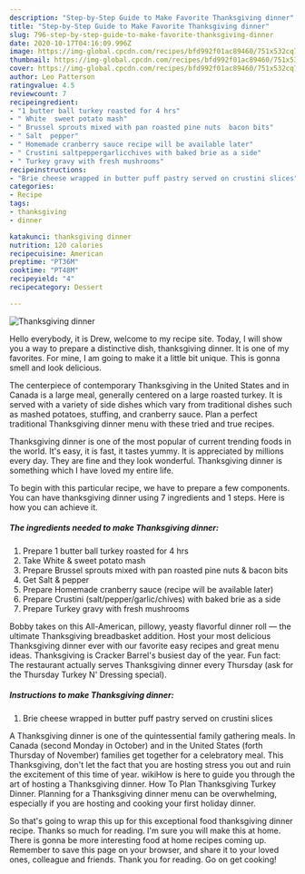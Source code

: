```yaml
---
description: "Step-by-Step Guide to Make Favorite Thanksgiving dinner"
title: "Step-by-Step Guide to Make Favorite Thanksgiving dinner"
slug: 796-step-by-step-guide-to-make-favorite-thanksgiving-dinner
date: 2020-10-17T04:16:09.996Z
image: https://img-global.cpcdn.com/recipes/bfd992f01ac89460/751x532cq70/thanksgiving-dinner-recipe-main-photo.jpg
thumbnail: https://img-global.cpcdn.com/recipes/bfd992f01ac89460/751x532cq70/thanksgiving-dinner-recipe-main-photo.jpg
cover: https://img-global.cpcdn.com/recipes/bfd992f01ac89460/751x532cq70/thanksgiving-dinner-recipe-main-photo.jpg
author: Leo Patterson
ratingvalue: 4.5
reviewcount: 7
recipeingredient:
- "1 butter ball turkey roasted for 4 hrs"
- " White  sweet potato mash"
- " Brussel sprouts mixed with pan roasted pine nuts  bacon bits"
- " Salt  pepper"
- " Homemade cranberry sauce recipe will be available later"
- " Crustini saltpeppergarlicchives with baked brie as a side"
- " Turkey gravy with fresh mushrooms"
recipeinstructions:
- "Brie cheese wrapped in butter puff pastry served on crustini slices"
categories:
- Recipe
tags:
- thanksgiving
- dinner

katakunci: thanksgiving dinner 
nutrition: 120 calories
recipecuisine: American
preptime: "PT36M"
cooktime: "PT48M"
recipeyield: "4"
recipecategory: Dessert

---
```



![Thanksgiving dinner](https://img-global.cpcdn.com/recipes/bfd992f01ac89460/751x532cq70/thanksgiving-dinner-recipe-main-photo.jpg)

Hello everybody, it is Drew, welcome to my recipe site. Today, I will show you a way to prepare a distinctive dish, thanksgiving dinner. It is one of my favorites. For mine, I am going to make it a little bit unique. This is gonna smell and look delicious.

The centerpiece of contemporary Thanksgiving in the United States and in Canada is a large meal, generally centered on a large roasted turkey. It is served with a variety of side dishes which vary from traditional dishes such as mashed potatoes, stuffing, and cranberry sauce. Plan a perfect traditional Thanksgiving dinner menu with these tried and true recipes.

Thanksgiving dinner is one of the most popular of current trending foods in the world. It's easy, it is fast, it tastes yummy. It is appreciated by millions every day. They are fine and they look wonderful. Thanksgiving dinner is something which I have loved my entire life.


To begin with this particular recipe, we have to prepare a few components. You can have thanksgiving dinner using 7 ingredients and 1 steps. Here is how you can achieve it.

<!--inarticleads1-->

##### The ingredients needed to make Thanksgiving dinner:

1. Prepare 1 butter ball turkey roasted for 4 hrs
1. Take  White &amp; sweet potato mash
1. Prepare  Brussel sprouts mixed with pan roasted pine nuts &amp; bacon bits
1. Get  Salt &amp; pepper
1. Prepare  Homemade cranberry sauce (recipe will be available later)
1. Prepare  Crustini (salt/pepper/garlic/chives) with baked brie as a side
1. Prepare  Turkey gravy with fresh mushrooms


Bobby takes on this All-American, pillowy, yeasty flavorful dinner roll — the ultimate Thanksgiving breadbasket addition. Host your most delicious Thanksgiving dinner ever with our favorite easy recipes and great menu ideas. Thanksgiving is Cracker Barrel&#39;s busiest day of the year. Fun fact: The restaurant actually serves Thanksgiving dinner every Thursday (ask for the Thursday Turkey N&#39; Dressing special). 

<!--inarticleads2-->

##### Instructions to make Thanksgiving dinner:

1. Brie cheese wrapped in butter puff pastry served on crustini slices


A Thanksgiving dinner is one of the quintessential family gathering meals. In Canada (second Monday in October) and in the United States (forth Thursday of November) families get together for a celebratory meal. This Thanksgiving, don&#39;t let the fact that you are hosting stress you out and ruin the excitement of this time of year. wikiHow is here to guide you through the art of hosting a Thanksgiving dinner. How To Plan Thanksgiving Turkey Dinner. Planning for a Thanksgiving dinner menu can be overwhelming, especially if you are hosting and cooking your first holiday dinner. 

So that's going to wrap this up for this exceptional food thanksgiving dinner recipe. Thanks so much for reading. I'm sure you will make this at home. There is gonna be more interesting food at home recipes coming up. Remember to save this page on your browser, and share it to your loved ones, colleague and friends. Thank you for reading. Go on get cooking!
